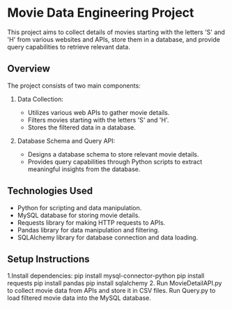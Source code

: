 # Movie Data Engineering Project

This project aims to collect details of movies starting with the letters 'S' and 'H' from various websites and APIs, store them in a database, and provide query capabilities to retrieve relevant data.

## Overview

The project consists of two main components:

1. Data Collection:
   - Utilizes various web APIs to gather movie details.
   - Filters movies starting with the letters 'S' and 'H'.
   - Stores the filtered data in a database.

2. Database Schema and Query API:
   - Designs a database schema to store relevant movie details.
   - Provides query capabilities through Python scripts to extract meaningful insights from the database.

## Technologies Used

- Python for scripting and data manipulation.
- MySQL database for storing movie details.
- Requests library for making HTTP requests to APIs.
- Pandas library for data manipulation and filtering.
- SQLAlchemy library for database connection and data loading.

## Setup Instructions

1.Install dependencies:
   pip install mysql-connector-python
   pip install requests
   pip install pandas
   pip install sqlalchemy
2. Run MovieDetailAPI.py to collect movie data from APIs and store it in CSV files.
   Run Query.py to load filtered movie data into the MySQL database.
